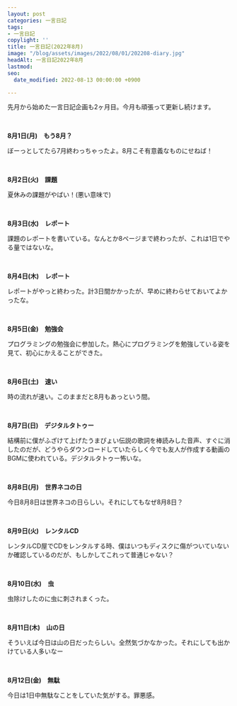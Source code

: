 ```yaml
---
layout: post
categories: 一言日記
tags:
- 一言日記
copylight: ''
title: 一言日記(2022年8月)
image: "/blog/assets/images/2022/08/01/202208-diary.jpg"
headAlt: 一言日記2022年8月
lastmod: 
seo:
  date_modified: 2022-08-13 00:00:00 +0900

---
```

先月から始めた一言日記企画も2ヶ月目。今月も頑張って更新し続けます。

<br>

**8月1日(月)　もう8月？**

ぼーっとしてたら7月終わっちゃったよ。8月こそ有意義なものにせねば！

<br>

**8月2日(火)　課題**

夏休みの課題がやばい！(悪い意味で)

<br>

**8月3日(水)　レポート**

課題のレポートを書いている。なんとか8ページまで終わったが、これは1日でやる量ではないな。

<br>

**8月4日(木)　レポート**

レポートがやっと終わった。計3日間かかったが、早めに終わらせておいてよかったな。

<br>

**8月5日(金)　勉強会**

プログラミングの勉強会に参加した。熱心にプログラミングを勉強している姿を見て、初心にかえることができた。

<br>

**8月6日(土)　速い**

時の流れが速い。このままだと8月もあっという間。

<br>

**8月7日(日)　デジタルタトゥー**

結構前に僕がふざけて上げたうまぴょい伝説の歌詞を棒読みした音声、すぐに消したのだが、どうやらダウンロードしていたらしく今でも友人が作成する動画のBGMに使われている。デジタルタトゥー怖いな。

<br>

**8月8日(月)　世界ネコの日**

今日8月8日は世界ネコの日らしい。それにしてもなぜ8月8日？

<br>

**8月9日(火)　レンタルCD**

レンタルCD屋でCDをレンタルする時、僕はいつもディスクに傷がついていないか確認しているのだが、もしかしてこれって普通じゃない？

<br>

**8月10日(水)　虫**

虫除けしたのに虫に刺されまくった。

<br>

**8月11日(木)　山の日**

そういえば今日は山の日だったらしい。全然気づかなかった。それにしても出かけている人多いなー

<br>

**8月12日(金)　無駄**

今日は1日中無駄なことをしていた気がする。罪悪感。